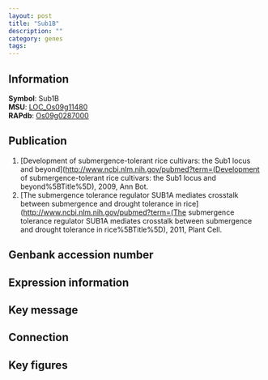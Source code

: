```yaml
---
layout: post
title: "Sub1B"
description: ""
category: genes
tags: 
---
```


## Information
__Symbol__: Sub1B  
__MSU__: [LOC_Os09g11480](http://rice.plantbiology.msu.edu/cgi-bin/ORF_infopage.cgi?orf=LOC_Os09g11480)  
__RAPdb__: [Os09g0287000](http://rapdb.dna.affrc.go.jp/viewer/gbrowse_details/irgsp1?name=Os09g0287000)  

## Publication
1. [Development of submergence-tolerant rice cultivars: the Sub1 locus and beyond](http://www.ncbi.nlm.nih.gov/pubmed?term=(Development of submergence-tolerant rice cultivars: the Sub1 locus and beyond%5BTitle%5D), 2009, Ann Bot.
2. [The submergence tolerance regulator SUB1A mediates crosstalk between submergence and drought tolerance in rice](http://www.ncbi.nlm.nih.gov/pubmed?term=(The submergence tolerance regulator SUB1A mediates crosstalk between submergence and drought tolerance in rice%5BTitle%5D), 2011, Plant Cell.

## Genbank accession number

## Expression information

## Key message

## Connection

## Key figures


